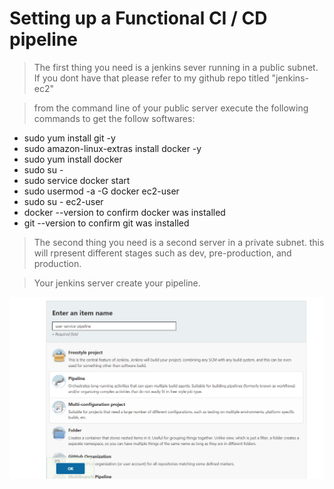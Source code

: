 # Setting up a Functional CI / CD pipeline 

> The first thing you need is a jenkins sever running in a public subnet. If you dont have that please refer to my github repo titled "jenkins-ec2" 

> from the command line of your public server execute the following commands to get the follow softwares:
* sudo yum install git -y
* sudo amazon-linux-extras install docker -y 
* sudo yum install docker
* sudo su -
* sudo service docker start
* sudo usermod -a -G docker ec2-user
* sudo su - ec2-user
* docker --version to confirm docker was installed
* git --version to confirm git was installed


> The second thing you need is a second server in a private subnet. this will rpresent different stages such as dev, pre-production, and production. 





> Your jenkins server create your pipeline. 

<img src = "imgs/create-pipeline.png">





